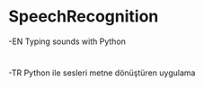 # SpeechRecognition
-EN
Typing sounds with Python
#
-TR Python ile sesleri metne dönüştüren uygulama
#
